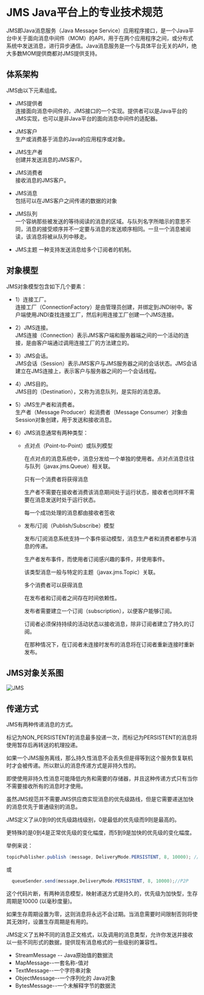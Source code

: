 # JMS Java平台上的专业技术规范
JMS即Java消息服务（Java Message Service）应用程序接口，是一个Java平台中关于面向消息中间件（MOM）的API，用于在两个应用程序之间，或分布式系统中发送消息，进行异步通信。Java消息服务是一个与具体平台无关的API，绝大多数MOM提供商都对JMS提供支持。

## 体系架构
JMS由以下元素组成。
* JMS提供者  
  连接面向消息中间件的，JMS接口的一个实现。提供者可以是Java平台的JMS实现，也可以是非Java平台的面向消息中间件的适配器。
  
* JMS客户  
  生产或消费基于消息的Java的应用程序或对象。
  
* JMS生产者  
  创建并发送消息的JMS客户。
  
* JMS消费者  
  接收消息的JMS客户。
  
* JMS消息  
  包括可以在JMS客户之间传递的数据的对象
  
* JMS队列  
  一个容纳那些被发送的等待阅读的消息的区域。与队列名字所暗示的意思不同，消息的接受顺序并不一定要与消息的发送顺序相同。一旦一个消息被阅读，该消息将被从队列中移走。
  
* JMS主题 
  一种支持发送消息给多个订阅者的机制。

## 对象模型
JMS对象模型包含如下几个要素：  
* 1）连接工厂。  
  连接工厂（ConnectionFactory）是由管理员创建，并绑定到JNDI树中。客户端使用JNDI查找连接工厂，然后利用连接工厂创建一个JMS连接。
  
* 2）JMS连接。  
  JMS连接（Connection）表示JMS客户端和服务器端之间的一个活动的连接，是由客户端通过调用连接工厂的方法建立的。
  
* 3）JMS会话。  
  JMS会话（Session）表示JMS客户与JMS服务器之间的会话状态。JMS会话建立在JMS连接上，表示客户与服务器之间的一个会话线程。
  
* 4）JMS目的。  
  JMS目的（Destination），又称为消息队列，是实际的消息源。
  
* 5）JMS生产者和消费者。  
  生产者（Message Producer）和消费者（Message Consumer）对象由Session对象创建，用于发送和接收消息。
  
* 6）JMS消息通常有两种类型：  
  * 点对点（Point-to-Point）或队列模型
  
    在点对点的消息系统中，消息分发给一个单独的使用者。点对点消息往往与队列（javax.jms.Queue）相关联。  

    只有一个消费者将获得消息
    
    生产者不需要在接收者消费该消息期间处于运行状态，接收者也同样不需要在消息发送时处于运行状态。
    
    每一个成功处理的消息都由接收者签收

  * 发布/订阅（Publish/Subscribe）模型
  
    发布/订阅消息系统支持一个事件驱动模型，消息生产者和消费者都参与消息的传递。
    
    生产者发布事件，而使用者订阅感兴趣的事件，并使用事件。
    
    该类型消息一般与特定的主题（javax.jms.Topic）关联。
    
    多个消费者可以获得消息
    
    在发布者和订阅者之间存在时间依赖性。
    
    发布者需要建立一个订阅（subscription），以便客户能够订阅。
    
    订阅者必须保持持续的活动状态以接收消息，除非订阅者建立了持久的订阅。
    
    在那种情况下，在订阅者未连接时发布的消息将在订阅者重新连接时重新发布。

## JMS对象关系图
![JMS](https://github.com/WenzelLin/knowledge-base/blob/master/Java/resource/JMS.jpg?raw=true)
  
## 传递方式
JMS有两种传递消息的方式。

标记为NON_PERSISTENT的消息最多投递一次，而标记为PERSISTENT的消息将使用暂存后再转送的机理投递。

如果一个JMS服务离线，那么持久性消息不会丢失但是得等到这个服务恢复联机时才会被传递。所以默认的消息传递方式是非持久性的。

即使使用非持久性消息可能降低内务和需要的存储器，并且这种传递方式只有当你不需要接收所有的消息时才使用。

虽然JMS规范并不需要JMS供应商实现消息的优先级路线，但是它需要递送加快的消息优先于普通级别的消息。

JMS定义了从0到9的优先级路线级别，0是最低的优先级而9则是最高的。

更特殊的是0到4是正常优先级的变化幅度，而5到9是加快的优先级的变化幅度。

举例来说： 
```java
topicPublisher.publish (message, DeliveryMode.PERSISTENT, 8, 10000); //Pub-Sub 
```
或 
```java
  queueSender.send(message,DeliveryMode.PERSISTENT, 8, 10000);//P2P 　
```
这个代码片断，有两种消息模型，映射递送方式是持久的，优先级为加快型，生存周期是10000 (以毫秒度量)。

如果生存周期设置为零，这则消息将永远不会过期。当消息需要时间限制否则将使其无效时，设置生存周期是有用的。

JMS定义了五种不同的消息正文格式，以及调用的消息类型，允许你发送并接收以一些不同形式的数据，提供现有消息格式的一些级别的兼容性。
* StreamMessage -- Java原始值的数据流
* MapMessage--一套名称-值对
* TextMessage--一个字符串对象
* ObjectMessage--一个序列化的 Java对象
* BytesMessage--一个未解释字节的数据流
